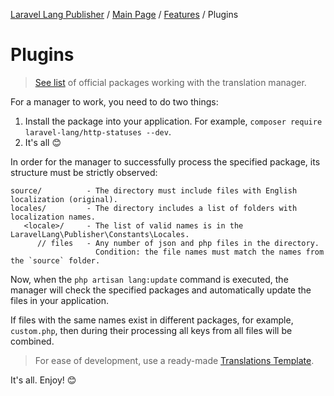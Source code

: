 [Laravel Lang Publisher][link_source] / [Main Page](../../index.md) / [Features](../index.md) / Plugins

# Plugins

> [See list](extensions.md) of official packages working with the translation manager.

For a manager to work, you need to do two things:

1. Install the package into your application. For example, `composer require laravel-lang/http-statuses --dev`.
2. It's all 😊

In order for the manager to successfully process the specified package, its structure must be strictly observed:

```
source/          - The directory must include files with English localization (original).
locales/         - The directory includes a list of folders with localization names.
   <locale>/     - The list of valid names is in the LaravelLang\Publisher\Constants\Locales.
      // files   - Any number of json and php files in the directory.
                   Condition: the file names must match the names from the `source` folder.
```

Now, when the `php artisan lang:update` command is executed, the manager will check the specified packages and automatically update the files in your application.

If files with the same names exist in different packages, for example, `custom.php`, then during their processing all keys from all files will be combined.


> For ease of development, use a ready-made [Translations Template](https://github.com/Laravel-Lang/translations-template).

It's all. Enjoy! 😊

[link_source]:  https://github.com/Laravel-Lang/publisher
